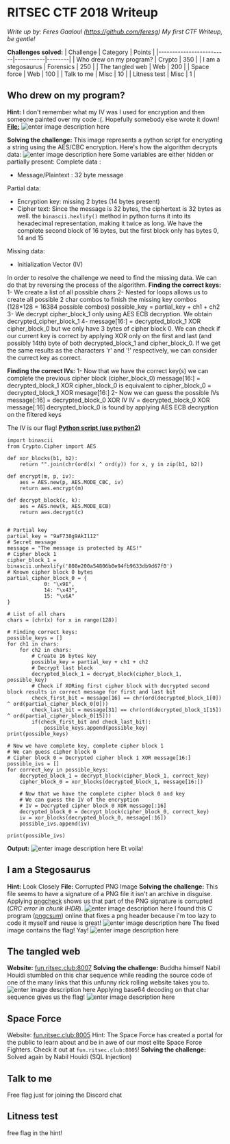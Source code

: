 # RITSEC CTF 2018 Writeup
*Write up by: Feres Gaaloul (https://github.com/feresg)
My first CTF Writeup, be gentle!*

**Challenges solved:**
| Challenge               | Category  | Points |
|-------------------------|-----------|--------|
| Who drew on my program? | Crypto    | 350    |
| I am a stegosaurus      | Forensics | 250    |
| The tangled web         | Web       | 200    |
| Space force             | Web       | 100    |
| Talk to me              | Misc      | 10     |
| Litness test            | Misc      | 1      |

## Who drew on my program?

**Hint:** I don't remember what my IV was I used for encryption and then someone painted over my code :(. Hopefully somebody else wrote it down!
**[File:](https://github.com/feresg/RITSEC-CTF/blob/master/crypto.png)** 
![enter image description here](https://github.com/feresg/RITSEC-CTF/raw/master/crypto.png)

**Solving the challenge:**
This image represents a python script for encrypting a string using the AES/CBC encryption.
Here's how the algorithm decrypts data:
![enter image description here](https://i.stack.imgur.com/dFjX3.png)
Some variables are either hidden or partially present:
Complete data : 
* Message/Plaintext : 32 byte message

Partial data: 
* Encryption key: missing 2 bytes (14 bytes present)
* Cipher text: Since the message is 32 bytes, the ciphertext is 32 bytes as well. the `binascii.hexlify()` method in python turns it into its hexadecimal representation, making it twice as long. We have the complete second block of 16 bytes, but the first block only has bytes 0, 14 and 15

Missing data:
* Initialization Vector (IV)

In order to resolve the challenge we need to find the missing data. We can do that by reversing the process of the algorithm.
**Finding the correct keys:**
1- We create a list of all possible chars
2- Nested for loops allows us to create all possible 2 char combos to finish the missing key combos (128*128 = 16384 possible combos) 
possible_key = partial_key + ch1 + ch2
3- We decrypt cipher_block_1 only using AES ECB decryption. We obtain decrypted_cipher_block_1
4- message[16:] = decrypted_block_1 XOR cipher_block_0
but we only have 3 bytes of cipher block 0. We can check if our current key is correct by applying XOR only on the first and last (and possibly 14th) byte of both decrypted_block_1 and cipher_block_0. If we get the same results as the characters 'r' and '!' respectively, we can consider the currect key as correct.

**Finding the correct IVs:**
1- Now that we have the correct key(s) we can complete the previous cipher block (cipher_block_0)
message[16:] = decrypted_block_1 XOR cipher_block_0
is equivalent to
cipher_block_0 = decrypted_block_1 XOR mesage[16:]
2- Now we can guess the possible IVs
message[:16] = decrypted_block_0 XOR IV
IV = decrypted_block_0 XOR message[:16]
decrypted_block_0 is found by applying AES ECB decryption on the filtered keys

The IV is our flag!
[**Python script (use python2)**](https://github.com/feresg/RITSEC-CTF/blob/master/cipher.py)  

```
import binascii
from Crypto.Cipher import AES

def xor_blocks(b1, b2):
    return "".join(chr(ord(x) ^ ord(y)) for x, y in zip(b1, b2))

def encrypt(m, p, iv):
    aes = AES.new(p, AES.MODE_CBC, iv)
    return aes.encrypt(m)

def decrypt_block(c, k):
    aes = AES.new(k, AES.MODE_ECB)
    return aes.decrypt(c)


# Partial key
partial_key = "9aF738g9AkI112"
# Secret message
message = "The message is protected by AES!"
# Cipher block 1
cipher_block_1 = binascii.unhexlify('808e200a54806b0e94fb9633db9d67f0')
# Known cipher block 0 bytes
partial_cipher_block_0 = {
            0: "\x9E",
            14: "\x43",
            15: "\x6A"
}

# List of all chars
chars = [chr(x) for x in range(128)]

# Finding correct keys:
possible_keys = []
for ch1 in chars:
    for ch2 in chars:
        # Create 16 bytes key
        possible_key = partial_key + ch1 + ch2
        # Decrypt last block
        decrypted_block_1 = decrypt_block(cipher_block_1, possible_key)
        # Check if XORing first cipher block with decrypted second block results in correct message for first and last bit
        check_first_bit = message[16] == chr(ord(decrypted_block_1[0]) ^ ord(partial_cipher_block_0[0]))
        check_last_bit = message[31] == chr(ord(decrypted_block_1[15]) ^ ord(partial_cipher_block_0[15]))
        if(check_first_bit and check_last_bit):
            possible_keys.append(possible_key)
print(possible_keys)

# Now we have complete key, complete cipher block 1
# We can guess cipher block 0
# Cipher block 0 = Decrypted cipher block 1 XOR message[16:]
possible_ivs = []
for correct_key in possible_keys:
    decrypted_block_1 = decrypt_block(cipher_block_1, correct_key)
    cipher_block_0 = xor_blocks(decrypted_block_1, message[16:])

    # Now that we have the complete cipher block 0 and key
    # We can guess the IV of the encryption
    # IV = Decrypted cipher block 0 XOR message[:16]
    decrypted_block_0 = decrypt_block(cipher_block_0, correct_key)
    iv = xor_blocks(decrypted_block_0, message[:16])
    possible_ivs.append(iv)

print(possible_ivs)

```

**Output:**
![enter image description here](https://github.com/feresg/RITSEC-CTF/raw/master/screenshot_cipher.png)
Et voila!


## I am a Stegosaurus

**Hint:** Look Closely
**File:** Corrupted PNG Image
**Solving the challenge:**
This file seems to have a signature of a PNG file it isn't an archive in disguise. Applying [pngcheck](http://www.libpng.org/pub/png/apps/pngcheck.html) shows us that part of the PNG signature is corrupted (*CRC error in chunk IHDR*).
![enter image description here](https://github.com/feresg/RITSEC-CTF/raw/master/screenshot_forensics.png)
I found this C program ([pngcsum](http://schaik.com/png/pngcsum.html)) online that fixes a png header because i'm too lazy to code it myself and reuse is great! 
![enter image description here](https://github.com/feresg/RITSEC-CTF/raw/master/screenshot_forensics2.png)
The fixed image contains the flag! Yay!
![enter image description here](https://github.com/feresg/RITSEC-CTF/raw/master/stegosaurus_fixed.png)

## The tangled web

**Website:** [fun.ritsec.club:8007](fun.ritsec.club:8007)
**Solving the challenge:**
Buddha himself Nabil Houidi stumbled on this char sequence while reading the source code of one of the many links that this unfunny rick rolling website takes you to.
![enter image description here](https://github.com/feresg/RITSEC-CTF/raw/master/screenshot_web.png)
Applying base64 decoding on that char sequence gives us the flag!
![enter image description here](https://github.com/feresg/RITSEC-CTF/raw/master/screenshot_web2.png)

## Space Force

Website:  [fun.ritsec.club:8005](fun.ritsec.club:8005)
Hint: The Space Force has created a portal for the public to learn about and be in awe of our most elite Space Force Fighters. Check it out at  `fun.ritsec.club:8005`!
**Solving the challenge:**
Solved again by Nabil Houidi (SQL Injection)


## Talk to me

Free flag just for joining the Discord chat

## Litness test

free flag in the hint!